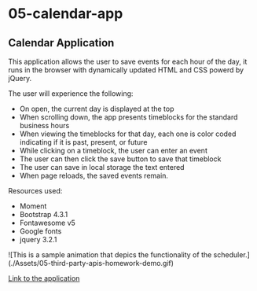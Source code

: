# 05-calendar-app

## Calendar Application

This application allows the user to save events for each hour of the day, it runs in the browser with dynamically updated HTML and CSS powerd by jQuery.


The user will experience the following:

* On open, the current day is displayed at the top
* When scrolling down, the app presents timeblocks for the standard business hours
* When viewing the timeblocks for that day, each one is color coded indicating if it is past, present, or future
* While clicking on a timeblock, the user can enter an event
* The user can then click the save button to save that timeblock
* The user can save in local storage the text entered
* When page reloads, the saved events remain.

Resources used:
- Moment
- Bootstrap 4.3.1
- Fontawesome v5
- Google fonts
- jquery 3.2.1

![This is a sample animation that depics the functionality of the scheduler.] (./Assets/05-third-party-apis-homework-demo.gif)

[Link to the application](https://adina-hc.github.io/05-calendar-app/)




